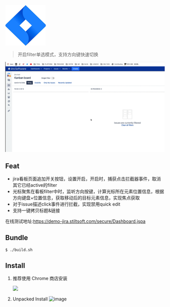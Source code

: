 

![](./chrome-extension/icon.png)

> 开启filter单选模式，支持方向键快速切换

![](./screenshot.gif)

## Feat

- jira看板页面追加开关按钮，设置开启，开启时，捕获点击拦截器事件，取消其它已经active的filter
- 光标聚焦在看板filter中时，监听方向按键，计算光标所在元素位置信息，根据方向键盘+位置信息，获取移动后的目标元素信息，实现焦点获取
- 对于issue描述click事件进行拦截，实现禁用quick edit
- 支持一键拷贝标题&链接

在线测试地址:https://demo-jira.stiltsoft.com/secure/Dashboard.jspa

## Bundle

```shell
$ ./build.sh

```

## Install

1. 推荐使用 Chrome 商店安装
    
     [![](https://camo.githubusercontent.com/f25540e08ab08d44f63117f2a30ed36b50ab2e034640cd2d567b31c844b8859b/68747470733a2f2f6a6a6263646e2e7a616f7368752e736f2f7765622f6377735f62616467655f343936783135302e706e67)](https://chrome.google.com/webstore/detail/jira-tool/bifineglhieejpkhnfnfemcbpadpdooi)
3. Unpacked Install
   ![image](https://user-images.githubusercontent.com/9245110/113583783-a8ea0a00-965c-11eb-95df-cc26cd497e11.png)
